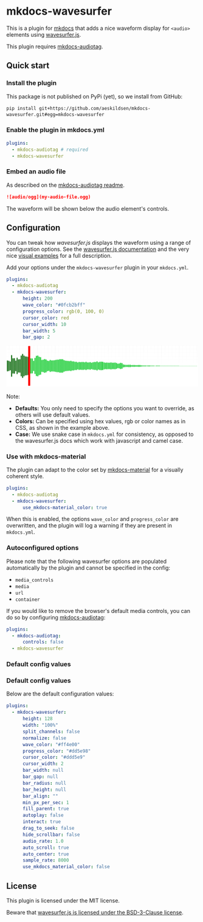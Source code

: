 # mkdocs-wavesurfer

This is a plugin for [mkdocs](https://www.mkdocs.org/) that adds a nice waveform display for `<audio>` elements using [wavesurfer.js](https://wavesurfer.xyz/).

This plugin requires [mkdocs-audiotag](https://github.com/aeskildsen/mkdocs-audiotag).

## Quick start

### Install the plugin

This package is not published on PyPi (yet), so we install from GitHub:

```shell
pip install git+https://github.com/aeskildsen/mkdocs-wavesurfer.git#egg=mkdocs-wavesurfer
```

### Enable the plugin in mkdocs.yml

```yaml
plugins:
  - mkdocs-audiotag # required
  - mkdocs-wavesurfer
```

### Embed an audio file

As described on the [mkdocs-audiotag readme](https://github.com/aeskildsen/mkdocs-audiotag).

```markdown
![audio/ogg](my-audio-file.ogg)
```

The waveform will be shown below the audio element's controls.

## Configuration

You can tweak how *wavesurfer.js* displays the waveform using a range of configuration options. See the [wavesurfer.js documentation](https://wavesurfer.xyz/docs/types/wavesurfer.WaveSurferOptions) and the very nice [visual examples](https://wavesurfer.xyz/examples/?all-options.js) for a full description.

Add your options under the `mkdocs-wavesurfer` plugin in your `mkdocs.yml`.

```yaml
plugins:
  - mkdocs-audiotag
  - mkdocs-wavesurfer:
      height: 200
      wave_color: "#0fcb2bff"
      progress_color: rgb(0, 100, 0)
      cursor_color: red
      cursor_width: 10
      bar_width: 5
      bar_gap: 2
```

![Waveform canvas generated with the configuration shown above](./waveform-wavesurfer.png)

Note:

- **Defaults:** You only need to specify the options you want to override, as others will use default values.
- **Colors:** Can be specified using hex values, rgb or color names as in CSS, as shown in the example above.
- **Case:** We use snake case in `mkdocs.yml` for consistency, as opposed to the wavesurfer.js docs which work with javascript and camel case.

### Use with mkdocs-material

The plugin can adapt to the color set by [mkdocs-material](https://squidfunk.github.io/mkdocs-material/) for a visually coherent style.

```yaml
plugins:
  - mkdocs-audiotag
  - mkdocs-wavesurfer:
      use_mkdocs-material_color: true
```

When this is enabled, the options `wave_color` and `progress_color` are overwritten, and the plugin will log a warning if they are present in `mkdocs.yml`.

### Autoconfigured options

Please note that the following wavesurfer options are populated automatically by the plugin and cannot be specified in the config:

- `media_controls`
- `media`
- `url`
- `container`

If you would like to remove the browser's default media controls, you can do so by configuring [mkdocs-audiotag](https://github.com/aeskildsen/mkdocs-audiotag):

```yaml
plugins:
  - mkdocs-audiotag:
      controls: false
  - mkdocs-wavesurfer
```

### Default config values

### Default config values

Below are the default configuration values:

```yaml
plugins:
  - mkdocs-wavesurfer:
      height: 128
      width: "100%"
      split_channels: false
      normalize: false
      wave_color: "#ff4e00"
      progress_color: "#dd5e98"
      cursor_color: "#ddd5e9"
      cursor_width: 2
      bar_width: null
      bar_gap: null
      bar_radius: null
      bar_height: null
      bar_align: ""
      min_px_per_sec: 1
      fill_parent: true
      autoplay: false
      interact: true
      drag_to_seek: false
      hide_scrollbar: false
      audio_rate: 1.0
      auto_scroll: true
      auto_center: true
      sample_rate: 8000
      use_mkdocs_material_color: false
```

## License

This plugin is licensed under the MIT license.

Beware that [wavesurfer.js is licensed under the BSD-3-Clause license](https://github.com/katspaugh/wavesurfer.js?tab=BSD-3-Clause-1-ov-file).
